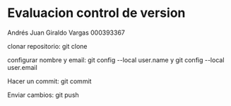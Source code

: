 # Evaluacion control de version

Andrés Juan Giraldo Vargas 000393367

clonar repositorio: git clone

configurar nombre y email: git config --local user.name y git config --local user.email

Hacer un commit: git commit

Enviar cambios: git push

